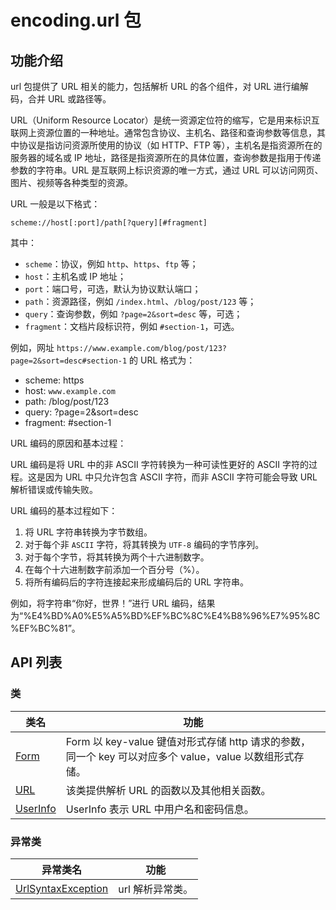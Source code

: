# encoding.url 包

## 功能介绍

url 包提供了 URL 相关的能力，包括解析 URL 的各个组件，对 URL 进行编解码，合并 URL 或路径等。

URL（Uniform Resource Locator）是统一资源定位符的缩写，它是用来标识互联网上资源位置的一种地址。通常包含协议、主机名、路径和查询参数等信息，其中协议是指访问资源所使用的协议（如 HTTP、FTP 等），主机名是指资源所在的服务器的域名或 IP 地址，路径是指资源所在的具体位置，查询参数是指用于传递参数的字符串。URL 是互联网上标识资源的唯一方式，通过 URL 可以访问网页、图片、视频等各种类型的资源。

URL 一般是以下格式：

```text
scheme://host[:port]/path[?query][#fragment]
```

其中：

- `scheme`：协议，例如 `http`、`https`、`ftp` 等；
- `host`：主机名或 IP 地址；
- `port`：端口号，可选，默认为协议默认端口；
- `path`：资源路径，例如 `/index.html`、`/blog/post/123` 等；
- `query`：查询参数，例如 `?page=2&sort=desc` 等，可选；
- `fragment`：文档片段标识符，例如 `#section-1`，可选。

例如，网址 `https://www.example.com/blog/post/123?page=2&sort=desc#section-1` 的 URL 格式为：

- scheme: https
- host: `www.example.com`
- path: /blog/post/123
- query: ?page=2&sort=desc
- fragment: #section-1

URL 编码的原因和基本过程：

URL 编码是将 URL 中的非 ASCII 字符转换为一种可读性更好的 ASCII 字符的过程。这是因为 URL 中只允许包含 ASCII 字符，而非 ASCII 字符可能会导致 URL 解析错误或传输失败。

URL 编码的基本过程如下：

1. 将 URL 字符串转换为字节数组。
2. 对于每个非 `ASCII` 字符，将其转换为 `UTF-8` 编码的字节序列。
3. 对于每个字节，将其转换为两个十六进制数字。
4. 在每个十六进制数字前添加一个百分号（%）。
5. 将所有编码后的字符连接起来形成编码后的 URL 字符串。

例如，将字符串“你好，世界！”进行 URL 编码，结果为“%E4%BD%A0%E5%A5%BD%EF%BC%8C%E4%B8%96%E7%95%8C%EF%BC%81”。

## API 列表

### 类

|                 类名              |                功能                 |
| --------------------------------- | ---------------------------------- |
| [Form](./url_package_api/url_package_classes.md#class-form) | Form 以 key-value 键值对形式存储 http 请求的参数，同一个 key 可以对应多个 value，value 以数组形式存储。   |
| [URL](./url_package_api/url_package_classes.md#class-url) |该类提供解析 URL 的函数以及其他相关函数。  |
| [UserInfo](./url_package_api/url_package_classes.md#class-userinfo) |UserInfo 表示 URL 中用户名和密码信息。  |

### 异常类

|                 异常类名              |                功能                 |
| --------------------------------- | ---------------------------------- |
| [UrlSyntaxException](./url_package_api/url_package_exceptions.md#class-urlsyntaxexception) | url 解析异常类。 |
